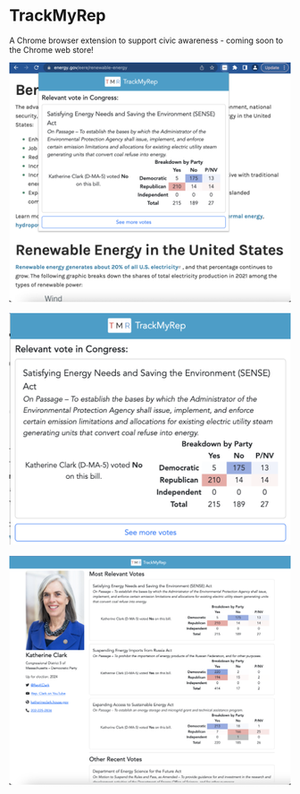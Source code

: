 # TrackMyRep
A Chrome browser extension to support civic awareness - coming soon to the Chrome web store!

<div align="center">
  <img src="screenshots/webpage.png" width="600" /><br /><br />
  <img src="screenshots/oneclick.png" width="600" /><br /><br />
  <img src="screenshots/twoclicks.png" width="600" />
</div>
